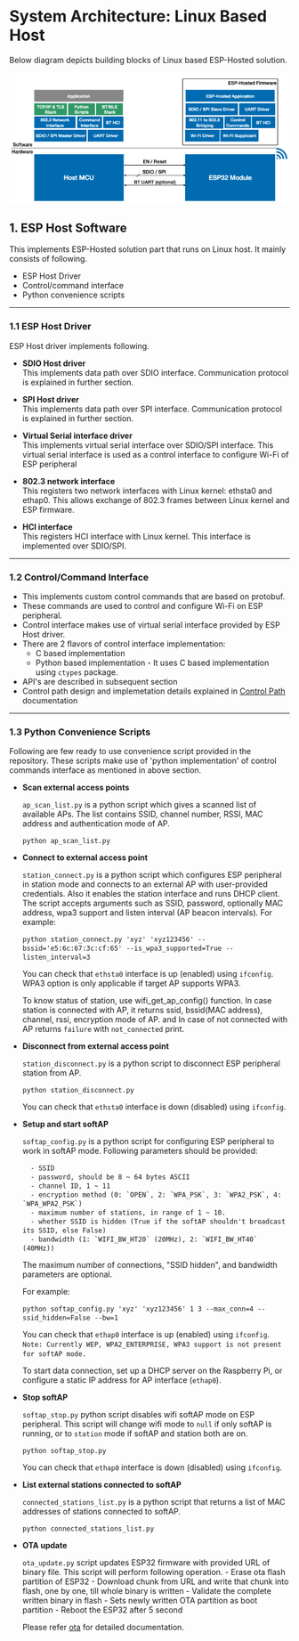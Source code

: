 # System Architecture: Linux Based Host
Below diagram depicts building blocks of Linux based ESP-Hosted solution.

![ESP-Hosted linux based design](./linux_hosted_design.png)


## 1. ESP Host Software

This implements ESP-Hosted solution part that runs on Linux host. It mainly consists of following.
* ESP Host Driver
* Control/command interface
* Python convenience scripts
  
---

### 1.1 ESP Host Driver

ESP Host driver implements following.  

* **SDIO Host driver**  
This implements data path over SDIO interface. Communication protocol is explained in further section.

* **SPI Host driver**  
This implements data path over SPI interface. Communication protocol is explained in further section.

* **Virtual Serial interface driver**  
This implements virtual serial interface over SDIO/SPI interface. This virtual serial interface is used as a control interface to configure Wi-Fi of ESP peripheral

* **802.3 network interface**  
This registers two network interfaces with Linux kernel: ethsta0 and ethap0. This allows exchange of 802.3 frames between Linux kernel and ESP firmware.

* **HCI interface**  
This registers HCI interface with Linux kernel. This interface is implemented over SDIO/SPI.

  
---

### 1.2 Control/Command Interface

* This implements custom control commands that are based on protobuf.
* These commands are used to control and configure Wi-Fi on ESP peripheral.
* Control interface makes use of virtual serial interface provided by ESP Host driver.
* There are 2 flavors of control interface implementation:
	* C based implementation
	* Python based implementation - It uses C based implementation using `ctypes` package.
* API's are described in subsequent section
* Control path design and implemetation details explained in [Control Path](../common/contrl_path.md) documentation
  
---

### 1.3 Python Convenience Scripts
Following are few ready to use convenience script provided in the repository. These scripts make use of 'python implementation' of control commands interface as mentioned in above section.

* **Scan external access points**  

	`ap_scan_list.py` is a python script which gives a scanned list of available APs. The list contains SSID, channel number, RSSI, MAC address and authentication mode of AP.

	```
	python ap_scan_list.py
	```


* **Connect to external access point**  

	`station_connect.py` is a python script which configures ESP peripheral in station mode and connects to an external AP with user-provided credentials. Also it enables the station interface and runs DHCP client. The script accepts arguments such as SSID, password, optionally MAC address, wpa3 support and listen interval (AP beacon intervals). For example:

	```
	python station_connect.py 'xyz' 'xyz123456' --bssid='e5:6c:67:3c:cf:65' --is_wpa3_supported=True --listen_interval=3
	```

	You can check that `ethsta0` interface is up (enabled) using `ifconfig`. WPA3 option is only applicable if target AP supports WPA3.

	To know status of station, use wifi_get_ap_config() function. In case station is connected with AP, it returns ssid, bssid(MAC address), channel, rssi, encryption mode of AP. and In case of not connected with AP returns `failure` with `not_connected` print.


* **Disconnect from external access point**  

	`station_disconnect.py` is a python script to disconnect ESP peripheral station from AP.

	```
	python station_disconnect.py
	```

	You can check that `ethsta0` interface is down (disabled) using `ifconfig`.


* **Setup and start softAP**

	`softap_config.py` is a python script for configuring ESP peripheral to work in softAP mode. Following parameters should be provided:

		- SSID
		- password, should be 8 ~ 64 bytes ASCII
		- channel ID, 1 ~ 11
		- encryption method (0: `OPEN`, 2: `WPA_PSK`, 3: `WPA2_PSK`, 4: `WPA_WPA2_PSK`)
		- maximum number of stations, in range of 1 ~ 10.
		- whether SSID is hidden (True if the softAP shouldn't broadcast its SSID, else False)
		- bandwidth (1: `WIFI_BW_HT20` (20MHz), 2: `WIFI_BW_HT40` (40MHz))

	The maximum number of connections, "SSID hidden", and bandwidth parameters are optional.

	For example:
	```
	python softap_config.py 'xyz' 'xyz123456' 1 3 --max_conn=4 --ssid_hidden=False --bw=1
	```

	You can check that `ethap0` interface is up (enabled) using `ifconfig`.
	`Note: Currently WEP, WPA2_ENTERPRISE, WPA3 support is not present for softAP mode.`

	To start data connection, set up a DHCP server on the Raspberry Pi, or configure a static IP address for AP interface (`ethap0`).


* **Stop softAP**

	`softap_stop.py` python script disables wifi softAP mode on ESP peripheral. This script will change wifi mode to `null` if only softAP is running, or to `station` mode if softAP and station both are on.

	```
	python softap_stop.py
	```

	You can check that `ethap0` interface is down (disabled) using `ifconfig`.


* **List external stations connected to softAP**

	`connected_stations_list.py` is a python script that returns a list of MAC addresses of stations connected to softAP.

	```
	python connected_stations_list.py
	```

* **OTA update**

	`ota_update.py` script updates ESP32 firmware with provided URL of binary file. This script will perform following operation.
		- Erase ota flash partition of ESP32
		- Download chunk from URL and write that chunk into flash, one by one, till whole binary is written
		- Validate the complete written binary in flash
		- Sets newly written OTA partition as boot partition
		- Reboot the ESP32 after 5 second

	Please refer [ota](ota_update.md) for detailed documentation.
